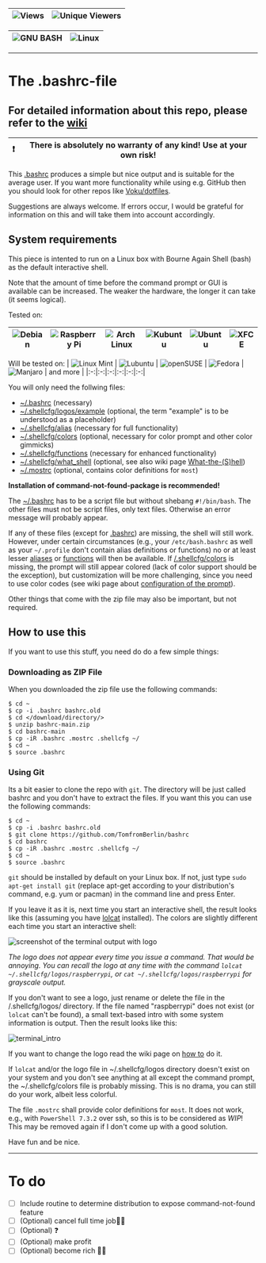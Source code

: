 | ![Views](https://img.shields.io/endpoint?color=green&label=Views&logoColor=red&style=plastic&url=https%3A%2F%2Fhits.dwyl.com%2FTomfromBerlin%2Fbashrc) | ![Unique Viewers](https://img.shields.io/endpoint?color=green&label=Unique%20Viewers&logoColor=pink&style=plastic&url=https%3A%2F%2Fhits.dwyl.com%2FTomfromBerlin%2Fbashrc%3Fshow%3Dunique) |
|-|-|

| ![GNU BASH](https://img.shields.io/badge/GNU%20Bash-4EAA25?style=for-the-badge&logo=GNU%20Bash&logoColor=white) | ![Linux](https://img.shields.io/badge/Linux-FCC624?style=for-the-badge&logo=linux&logoColor=black) |
|-|-|

--------------------------------------------------------------------------------------------------------------------------

# The .bashrc-file

## For detailed information about this repo, please refer to the [wiki](/../../../../../TomfromBerlin/bashrc/wiki)

| ❗ | There is absolutely no warranty of any kind! Use at your own risk!|
|-|-|

This [.bashrc](/.bashrc) produces a simple but nice output and is suitable for the average user. If you want more functionality while using e.g. GitHub then you should look for other repos like [Voku/dotfiles](../../../../../voku/dotfiles).

Suggestions are always welcome. If errors occur, I would be grateful for information on this and will take them into account accordingly.

## System requirements

This piece is intented to run on a Linux box with Bourne Again Shell (bash) as the default interactive shell.

Note that the amount of time before the command prompt or GUI is available can be increased. The weaker the hardware, the longer it can take (it seems logical).

Tested on:

|![Debian](https://img.shields.io/badge/Debian-A81D33?style=for-the-badge&logo=debian&logoColor=white) | ![Raspberry Pi](https://img.shields.io/badge/-RaspberryPi-C51A4A?style=for-the-badge&logo=Raspberry-Pi) | ![Arch Linux](https://img.shields.io/badge/Arch_Linux-1793D1?style=for-the-badge&logo=arch-linux&logoColor=white) | ![Kubuntu](https://img.shields.io/badge/-KUbuntu-%230079C1?style=for-the-badge&logo=kubuntu&logoColor=white) | ![Ubuntu](https://img.shields.io/badge/ubuntu-E95420?style=for-the-badge&logo=ubuntu&logoColor=white) | ![XFCE](https://img.shields.io/badge/XFCE-%232284F2.svg?style=for-the-badge&logo=xfce&logoColor=white) |
|:-:|:-:|:-:|:-:|:-:|:-:|

Will be tested on:
| ![Linux Mint](https://img.shields.io/badge/Linux_Mint-87CF3E?style=for-the-badge&logo=linux-mint&logoColor=white) | ![Lubuntu](https://img.shields.io/badge/-Lubuntu-%230065C2?style=for-the-badge&logo=lubuntu&logoColor=white) | ![openSUSE](https://img.shields.io/badge/openSUSE-%2364B345?style=for-the-badge&logo=openSUSE&logoColor=white) | ![Fedora](https://img.shields.io/badge/Fedora-294172?style=for-the-badge&logo=fedora&logoColor=white) | ![Manjaro](https://img.shields.io/badge/Manjaro-35BF5C?style=for-the-badge&logo=Manjaro&logoColor=white) | and more |
|:-:|:-:|:-:|:-:|:-:|:-:|

You will only need the follwing files:

+ [~/.bashrc](/.bashrc) (necessary)
+ [~/.shellcfg/logos/example](/.shellcfg/logos/raspberrypi) (optional, the term "example" is to be understood as a placeholder)
+ [~/.shellcfg/alias](/.shellcfg/alias) (necessary for full functionality)
+ [~/.shellcfg/colors](/.shellcfg/colors) (optional, necessary for color prompt and other color gimmicks)
+ [~/.shellcfg/functions](/.shellcfg/functions) (necessary for enhanced functionality)
+ [~/.shellcfg/what_shell](/.shellcfg/what_shell) (optional, see also wiki page [What-the-(S)hell](/../../../../..//TomfromBerlin/bashrc/wiki/What-the-(S)hell))
+ [~/.mostrc](/.mostrc) (optional, contains color definitions for `most`)

__Installation of command-not-found-package is recommended!__

The [~/.bashrc](/.bashrc) has to be a script file but without shebang `#!/bin/bash`. The other files must not be script files, only text files. Otherwise an error message will probably appear.

If any of these files (except for [.bashrc](/.bashrc)) are missing, the shell will still work. However, under certain circumstances (e.g., your `/etc/bash.bashrc` as well as your `~/.profile` don't contain alias definitions or functions) no or at least lesser [aliases](/.shellcfg/alias) or [functions](/.shellcfg/functions) will then be available. If [/.shellcfg/colors](/.shellcfg/colors) is missing, the prompt will still appear colored (lack of color support should be the exception), but customization will be more challenging, since you need to use color codes (see wiki page about [configuration of the prompt](/../../../../../TomfromBerlin/bashrc/wiki/Configure-your-prompt-conveniently)).

Other things that come with the zip file may also be important, but not required.

## How to use this

If you want to use this stuff, you need do do a few simple things:

### Downloading as ZIP File
When you downloaded the zip file use the following commands:

```#!/bin/bash
$ cd ~
$ cp -i .bashrc bashrc.old
$ cd </download/directory/>
$ unzip bashrc-main.zip
$ cd bashrc-main
$ cp -iR .bashrc .mostrc .shellcfg ~/
$ cd ~
$ source .bashrc
```  

### Using Git
Its a bit easier to clone the repo with `git`. The directory will be just called bashrc and you don't have to extract the files. If you want this you can use the following commands:

```#!/bin/bash
$ cd ~
$ cp -i .bashrc bashrc.old
$ git clone https://github.com/TomfromBerlin/bashrc
$ cd bashrc
$ cp -iR .bashrc .mostrc .shellcfg ~/
$ cd ~
$ source .bashrc
```

`git` should be installed by default on your Linux box. If not, just type `sudo apt-get install git` (replace apt-get according to your distribution's command, e.g. yum or pacman) in the command line and press Enter.

If you leave it as it is, next time you start an interactive shell, the result looks like this (assuming you have [lolcat](/../../../../../TomfromBerlin/bashrc/wiki/Optional-Programs) installed). The colors are slightly different each time you start an interactive shell:

![screenshot of the terminal output with logo](https://user-images.githubusercontent.com/123265893/218565232-cfeccdb9-bee9-4dac-9ffe-2fb64160f92d.jpg)

_The logo does not appear every time you issue a command. That would be annoying. You can recall the logo at any time with the command `lolcat ~/.shellcfg/logos/raspberrypi`, or `cat ~/.shellcfg/logos/raspberrypi` for grayscale output._

If you don't want to see a logo, just rename or delete the file in the /.shellcfg/logos/ directory. If the file named "raspberrypi" does not exist (or `lolcat` can't be found), a small text-based intro with some system information is output. Then the result looks like this:

![terminal_intro](https://user-images.githubusercontent.com/123265893/218565346-7b161f91-6fe7-411c-b547-d96406079639.jpg)

If you want to change the logo read the wiki page on [how to](/../../../../../TomfromBerlin/bashrc/wiki/Changing-the-logo) do it.

If `lolcat` and/or the logo file in ~/.shellcfg/logos directory doesn't exist on your system and you don't see anything at all except the command prompt, the ~/.shellcfg/colors file is probably missing. This is no drama, you can still do your work, albeit less colorful.

The file `.mostrc` shall provide color definitions for `most`. It does not work, e.g., with `PowerShell 7.3.2` over ssh, so this is to be considered as _WIP_! This may be removed again if I don't come up with a good solution.

Have fun and be nice.

--------------------------------------------------------------------------------------------------

# To do
- [ ] Include routine to determine distribution to expose command-not-found feature
- [ ] \(Optional) cancel full time job🏴‍☠️
- [ ] \(Optional) ❓
- [ ] \(Optional) make profit
- [ ] \(Optional) become rich 💎🍾
